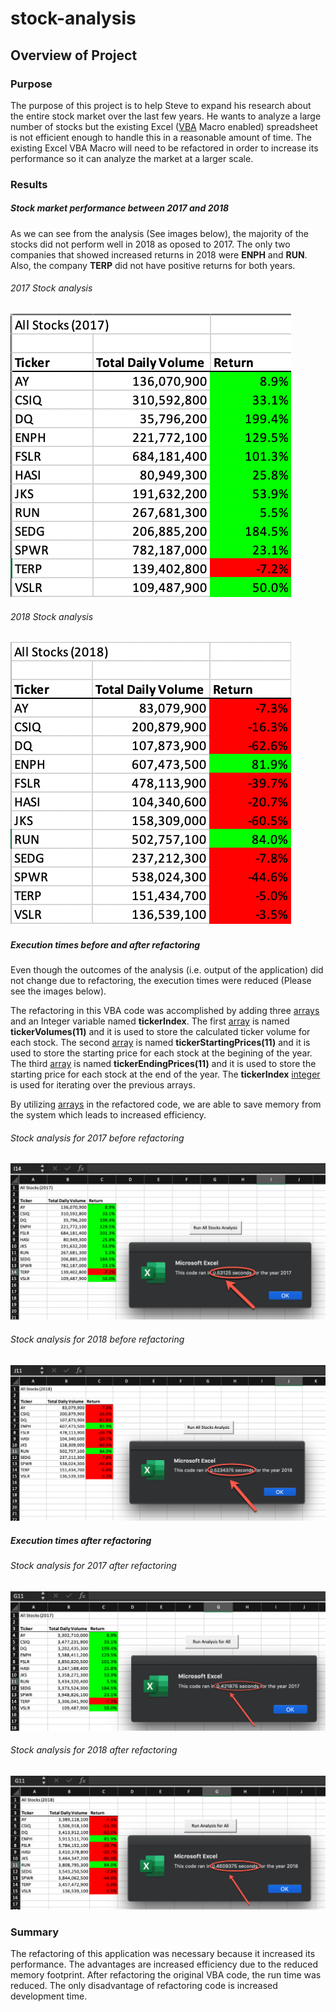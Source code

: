 # stock-analysis

## Overview of Project

### Purpose
The purpose of this project is to help Steve to expand his research about the entire stock market over the last few years. He wants to analyze a large number of stocks but the existing Excel ([VBA](https://docs.microsoft.com/en-us/office/vba/library-reference/concepts/getting-started-with-vba-in-office) Macro enabled) spreadsheet is not efficient enough to handle this in a reasonable amount of time.  The existing Excel VBA Macro will need to be refactored in order to increase its performance so it can analyze the market at a larger scale.

### Results
##### Stock market performance between 2017 and 2018
As we can see from the analysis (See images below), the majority of the stocks did not perform well in 2018 as oposed to 2017.  The only two companies that showed increased returns in 2018 were **ENPH** and **RUN**.  Also, the company **TERP** did not have positive returns for both years.

###### 2017 Stock analysis
![image_name](https://github.com/jh2010/stock-analysis/blob/master/VBA_Challenge_2017_table_only.png)

###### 2018 Stock analysis
![image_name](https://github.com/jh2010/stock-analysis/blob/master/VBA_Challenge_2018_table_only.png)
---
##### Execution times before and after refactoring
Even though the outcomes of the analysis (i.e. output of the application) did not change due to refactoring, the execution times were reduced (Please see the images below).

The refactoring in this VBA code was accomplished by adding three [arrays](https://docs.microsoft.com/en-us/office/vba/language/concepts/getting-started/using-arrays) and an Integer variable named **tickerIndex**. The first [array](https://docs.microsoft.com/en-us/office/vba/language/concepts/getting-started/using-arrays) is named **tickerVolumes(11)** and it is used to store the calculated ticker volume for each stock.  The second [array](https://docs.microsoft.com/en-us/office/vba/language/concepts/getting-started/using-arrays) is named **tickerStartingPrices(11)** and it is used to store the starting price for each stock at the begining of the year. The third [array](https://docs.microsoft.com/en-us/office/vba/language/concepts/getting-started/using-arrays) is named **tickerEndingPrices(11)** and it is used to store the starting price for each stock at the end of the year. The **tickerIndex** [integer](https://docs.microsoft.com/en-us/dotnet/visual-basic/language-reference/data-types/integer-data-type) is used for iterating over the previous arrays.

By utilizing [arrays](https://docs.microsoft.com/en-us/office/vba/language/concepts/getting-started/using-arrays) in the refactored code, we are able to save memory from the system which leads to increased efficiency.

###### Stock analysis for 2017 before refactoring
![image_name](https://github.com/jh2010/stock-analysis/blob/master/VBA_Challenge_2017_older.png)

###### Stock analysis for 2018 before refactoring
![image_name](https://github.com/jh2010/stock-analysis/blob/master/VBA_Challenge_2018_older.png)

##### Execution times after refactoring
###### Stock analysis for 2017 after refactoring
![image_name](https://github.com/jh2010/stock-analysis/blob/master/VBA_Challenge_2017.png)

###### Stock analysis for 2018 after refactoring
![image_name](https://github.com/jh2010/stock-analysis/blob/master/VBA_Challenge_2018.png)

### Summary
The refactoring of this application was necessary because it increased its performance.  The advantages are increased efficiency due to the reduced memory footprint. After refactoring the original VBA code, the run time was reduced. The only disadvantage of refactoring code is increased development time.
